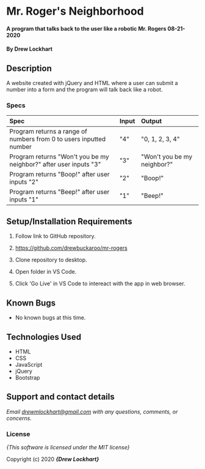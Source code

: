 # Mr. Roger's Neighborhood

#### A program that talks back to the user like a robotic Mr. Rogers 08-21-2020

#### By **Drew Lockhart**

## Description

A website created with jQuery and HTML where a user can submit a number into a form and the program will talk back like a robot.


### Specs
| Spec | Input | Output |
| :-------------     | :------------- | :------------- |
| Program returns a range of numbers from 0 to users inputted number | "4" | "0, 1, 2, 3, 4" |
| Program returns "Won't you be my neighbor?" after user inputs "3"  | "3" | "Won't you be my neighbor?" |
| Program returns "Boop!" after user inputs "2" | "2" | "Boop!" |
| Program returns "Beep!" after user inputs "1" | "1" | "Beep!" |


## Setup/Installation Requirements

1. Follow link to GitHub repository.


2. https://github.com/drewbuckaroo/mr-rogers


3. Clone repository to desktop.


4. Open folder in VS Code.


5. Click 'Go Live' in VS Code to intereact with the app in web browser.

## Known Bugs
* No known bugs at this time.

## Technologies Used
* HTML
* CSS
* JavaScript
* jQuery
* Bootstrap

## Support and contact details

_Email drewmlockhart@gmail.com with any questions, comments, or concerns._

### License

*{This software is licensed under the MIT license}*

Copyright (c) 2020 **_{Drew Lockhart}_**